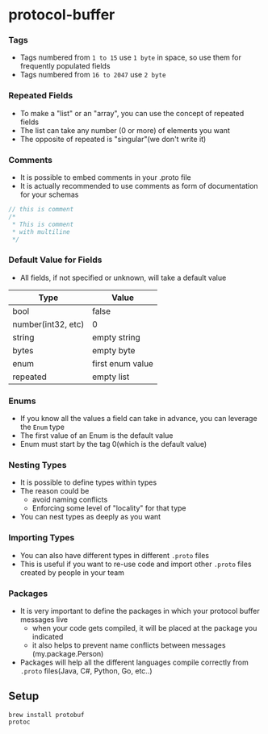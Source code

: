 # protocol-buffer

### Tags

- Tags numbered from `1 to 15` use `1 byte` in space, so use them for frequently populated fields
- Tags numbered from `16 to 2047` use `2 byte`

### Repeated Fields

- To make a "list" or an "array", you can use the concept of repeated fields
- The list can take any number (0 or more) of elements you want
- The opposite of repeated is "singular"(we don't write it)

### Comments

- It is possible to embed comments in your .proto file
- It is actually recommended to use comments as form of documentation for your schemas

```java
// this is comment
/*
 * This is comment
 * with multiline
 */
```

### Default Value for Fields

- All fields, if not specified or unknown, will take a default value

| Type               | Value            |
|--------------------|------------------|
| bool               | false            |
| number(int32, etc) | 0                |
| string             | empty string     |
| bytes              | empty byte       |
| enum               | first enum value |
| repeated           | empty list       |

### Enums

- If you know all the values a field can take in advance, you can leverage the `Enum` type
- The first value of an Enum is the default value
- Enum must start by the tag 0(which is the default value)

### Nesting Types

- It is possible to define types within types
- The reason could be
    - avoid naming conflicts
    - Enforcing some level of "locality" for that type
- You can nest types as deeply as you want

### Importing Types

- You can also have different types in different `.proto` files
- This is useful if you want to re-use code and import other
  `.proto` files created by people in your team

### Packages

- It is very important to define the packages in which your protocol buffer messages live
    - when your code gets compiled, it will be placed at the package you indicated
    - it also helps to prevent name conflicts between messages (my.package.Person)
- Packages will help all the different languages compile correctly from `.proto` files(Java, C#, Python, Go, etc..)

## Setup

```shell
brew install protobuf
protoc
```